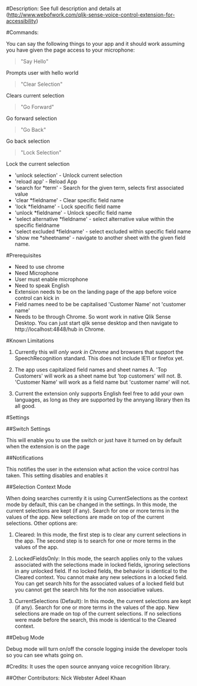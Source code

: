 #Description:
See full description and details at (http://www.webofwork.com/qlik-sense-voice-control-extension-for-accessibility)




#Commands:

You can say the following things to your app and it should work assuming you have given the page access to your microphone:

> "Say Hello"

Prompts user with hello world

> "Clear Selection"

Clears current selection

> "Go Forward"

Go forward selection

> "Go Back"

Go back selection

> "Lock Selection"

Lock the current selection
- 'unlock selection' - Unlock current selection
- 'reload app' - Reload App
- 'search for *term' - Search for the given term, selects first associated value
- 'clear *fieldname' - Clear specific field name
- 'lock *fieldname' - Lock specific field name
- 'unlock *fieldname' - Unlock specific field name
- 'select alternative *fieldname' - select alternative value within the specific fieldname
- 'select excluded *fieldname' - select excluded within specific field name
- 'show me *sheetname' - navigate to another sheet with the given field name.

#Prerequisites
- Need to use chrome
- Need  Microphone
- User must enable microphone
- Need to speak English
- Extension needs to be on the landing page of the app before voice control can kick in
- Field names need to be be capitalised 'Customer Name' not 'customer name'
- Needs to be through Chrome. So wont work in native Qlik Sense Desktop. You can just start qlik sense desktop and then navigate to http://localhost:4848/hub in Chrome.

#Known Limitations

1. Currently this will *only work in Chrome* and browsers that support the SpeechRecognition standard. This does not include IE11 or firefox yet.

2. The app uses capitalized field names and sheet names
	A. 'Top Customers' will work as a sheet name but 'top customers' will not.
	B. 'Customer Name' will work as a field name but  'customer name' will not.

3. Current the extension only supports English feel free to add your own languages, as long as they are supported by the annyang library then its all good.

#Settings

##Switch Settings

This will enable you to use the switch or just have it turned on by default when the extension is on the page

##Notifications

This notifies the user in the extension what action the voice control has taken. This setting disables and enables it

##Selection Context Mode

When doing searches currently it is using CurrentSelections as the context mode by default, this can be changed in the settings. In this mode, the current selections are kept (if any). Search for one or more terms in the values of the app. New selections are made on top of the current selections. Other options are:

1. Cleared: In this mode, the first step is to clear any current selections in the app. The second step is to search for one or more terms in the values of the app.

2. LockedFieldsOnly: In this mode, the search applies only to the values associated with the selections made in locked fields, ignoring selections in any unlocked field. If no locked fields, the behavior is identical to the Cleared context. You cannot make any new selections in a locked field. You can get search hits for the associated values of a locked field but you cannot get the search hits for the non associative values.

3. CurrentSelections (Default): In this mode, the current selections are kept (if any). Search for one or more terms in the values of the app. New selections are made on top of the current selections. If no selections were made before the search, this mode is identical to the Cleared context.


##Debug Mode

Debug mode will turn on/off the console logging inside the developer tools so you can see whats going on.


#Credits:
It uses the open source annyang voice recognition library.

##Other Contributors:
Nick Webster
Adeel Khaan
